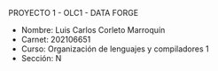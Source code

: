 PROYECTO 1 - OLC1 - DATA FORGE

- Nombre: Luis Carlos Corleto Marroquín
- Carnet: 202106651
- Curso: Organización de lenguajes y compiladores 1
- Sección: N
